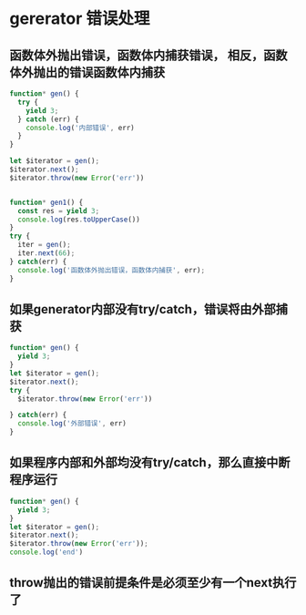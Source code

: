 # gererator 错误处理

## 函数体外抛出错误，函数体内捕获错误， 相反，函数体外抛出的错误函数体内捕获

```javascript
function* gen() {
  try {
    yield 3;
  } catch (err) {
    console.log('内部错误', err)
  }
}

let $iterator = gen();
$iterator.next();
$iterator.throw(new Error('err'))


function* gen1() {
  const res = yield 3;
  console.log(res.toUpperCase())
}
try {
  iter = gen();
  iter.next(66);
} catch(err) {
  console.log('函数体外抛出错误，函数体内捕获', err);
}
```

## 如果generator内部没有try/catch，错误将由外部捕获

```javascript
function* gen() {
  yield 3;
}
let $iterator = gen();
$iterator.next();
try {
  $iterator.throw(new Error('err'))

} catch(err) {
  console.log('外部错误', err)
}
```

## 如果程序内部和外部均没有try/catch，那么直接中断程序运行

```javascript
function* gen() {
  yield 3;
}
let $iterator = gen();
$iterator.next();
$iterator.throw(new Error('err'));
console.log('end')
```

## throw抛出的错误前提条件是必须至少有一个next执行了
